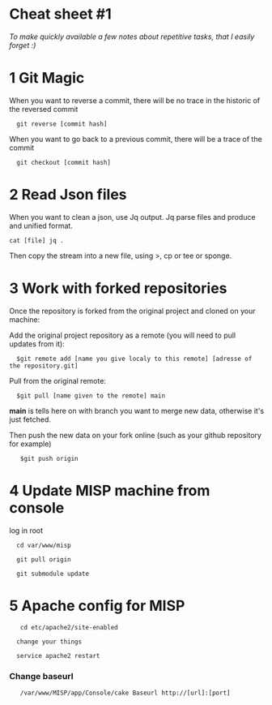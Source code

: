 # Cheat sheet #1

*To make quickly available a few notes about repetitive tasks, that I easily forget :)*

# 1 Git Magic

When you want to reverse a commit, there will be no trace in the historic of the reversed commit

      git reverse [commit hash]

When you want to go back to a previous commit, there will be a trace of the commit

      git checkout [commit hash]


# 2 Read Json files

When you want to clean a json, use Jq output. Jq parse files and produce and unified format.

    cat [file] jq .
 
Then copy the stream into a new file, using >, cp or tee or sponge.


# 3 Work with forked repositories

Once the repository is forked from the original project and cloned on your machine:

Add the original project repository as a remote (you will need to pull updates from it):
 
      $git remote add [name you give localy to this remote] [adresse of the repository.git]
      
 Pull from the original remote:
 
      $git pull [name given to the remote] main
 **main** is tells here on with branch you want to merge new data, otherwise it's just fetched.
 
 Then push the new data on your fork online (such as your github repository for example)
 
       $git push origin 
       
       
# 4 Update MISP machine from console

log in root
      
      cd var/www/misp
      
      git pull origin 
      
      git submodule update

# 5 Apache config for MISP

       
       cd etc/apache2/site-enabled
      
      change your things
      
      service apache2 restart
      
 ### Change baseurl
 
       /var/www/MISP/app/Console/cake Baseurl http://[url]:[port]
